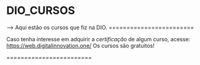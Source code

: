 # DIO_CURSOS
--> Aqui estão os cursos que fiz na DIO.
=*=*=*=*=*=*=*=*=*=*=*=*=*=*=*=*=*=*=*=*=*=*=*=*

Caso tenha interesse em adquirir a *certificação* de algum curso, acesse: https://web.digitalinnovation.one/
Os cursos são gratuitos!

=*=*=*=*=*=*=*=*=*=*=*=*=*=*=*=*=*=*=*=*=*=*=*=*
